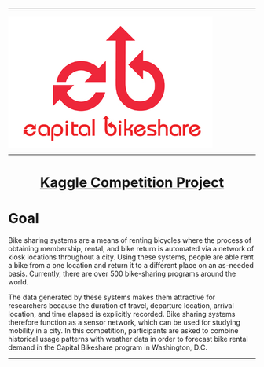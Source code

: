 ___

<a href='https://www.capitalbikeshare.com'><img src='CapitalBikeshare_Logo.jpg' align="middle"></a>

___

<h1 align="center"><a href='https://www.kaggle.com/c/bike-sharing-demand'>Kaggle Competition Project</a></h1> 



# Goal


Bike sharing systems are a means of renting bicycles where the process of obtaining membership, rental, and bike return is automated via a network of kiosk locations throughout a city. Using these systems, people are able rent a bike from a one location and return it to a different place on an as-needed basis. Currently, there are over 500 bike-sharing programs around the world.

The data generated by these systems makes them attractive for researchers because the duration of travel, departure location, arrival location, and time elapsed is explicitly recorded. Bike sharing systems therefore function as a sensor network, which can be used for studying mobility in a city. In this competition, participants are asked to combine historical usage patterns with weather data in order to forecast bike rental demand in the Capital Bikeshare program in Washington, D.C.


___